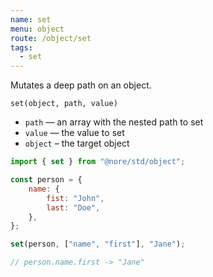 ```yaml
---
name: set
menu: object
route: /object/set
tags:
  - set
---
```


Mutates a deep path on an object.

`set(object, path, value)`

- `path` — an array with the nested path to set
- `value` — the value to set
- `object` – the target object

```js
import { set } from "@nore/std/object";

const person = {
	name: {
		fist: "John",
		last: "Doe",
	},
};

set(person, ["name", "first"], "Jane");

// person.name.first -> "Jane"
```
